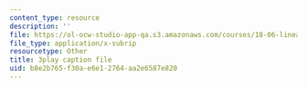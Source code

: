 ```yaml
---
content_type: resource
description: ''
file: https://ol-ocw-studio-app-qa.s3.amazonaws.com/courses/18-06-linear-algebra-spring-2010/b8e2b765f30ae6e12764aa2e6587e820_YzZUIYRCE38.srt
file_type: application/x-subrip
resourcetype: Other
title: 3play caption file
uid: b8e2b765-f30a-e6e1-2764-aa2e6587e820
---
```

